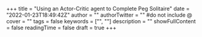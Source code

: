 +++
title = "Using an Actor-Critic agent to Complete Peg Solitaire"
date = "2022-01-23T18:49:42Z"
author = ""
authorTwitter = "" #do not include @
cover = ""
tags = false
keywords = ["", ""]
description = ""
showFullContent = false
readingTime = false
draft = true
+++

